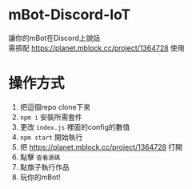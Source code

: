 # mBot-Discord-IoT
讓你的mBot在Discord上說話<br>
需搭配 https://planet.mblock.cc/project/1364728 使用
# 操作方式
1. 把這個repo clone下來
2. `npm i` 安裝所需套件
3. 更改 `index.js` 裡面的config的數值
4. `npm start` 開始執行
5. 把 https://planet.mblock.cc/project/1364728 打開
6. 點擊 `查看源碼`
7. 點旗子執行作品
8. 玩你的mBot!
